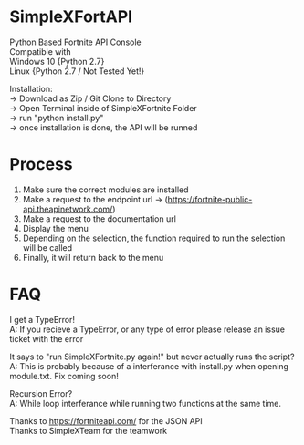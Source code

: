 # SimpleXFortAPI

Python Based Fortnite API Console  
Compatible with  
  Windows 10 {Python 2.7}   
  Linux {Python 2.7 / Not Tested Yet!}   
  
 Installation:   
  -> Download as Zip / Git Clone to Directory   
  -> Open Terminal inside of SimpleXFortnite Folder   
  -> run "python install.py"   
  -> once installation is done, the API will be runned   
  
# Process
  1. Make sure the correct modules are installed
  2. Make a request to the endpoint url -> (https://fortnite-public-api.theapinetwork.com/)
  3. Make a request to the documentation url
  4. Display the menu
  5. Depending on the selection, the function required to run the selection will be called
  6. Finally, it will return back to the menu
  
 # FAQ
 
 I get a TypeError!  
 A: If you recieve a TypeError, or any type of error please release an issue ticket with the error
 
 It says to "run SimpleXFortnite.py again!" but never actually runs the script?  
 A: This is probably because of a interferance with install.py when opening module.txt. Fix coming soon!
 
 Recursion Error?  
 A: While loop interferance while running two functions at the same time.
 
 Thanks to https://fortniteapi.com/ for the JSON API  
 Thanks to SimpleXTeam for the teamwork  
